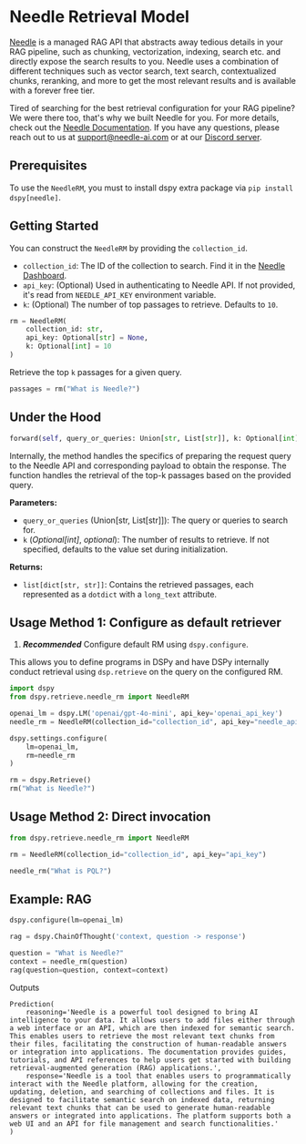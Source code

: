 # Needle Retrieval Model

[Needle](https://needle-ai.com/) is a managed RAG API that abstracts away tedious details in your RAG pipeline, such as chunking, vectorization, indexing, search etc. and directly expose the search results to you. Needle uses a combination of different techniques such as vector search, text search, contextualized chunks, reranking, and more to get the most relevant results and is available with a forever free tier.

Tired of searching for the best retrieval configuration for your RAG pipeline? We were there too, that's why we built Needle for you. For more details, check out the [Needle Documentation](https://docs.needle-ai.com/). If you have any questions, please reach out to us at [support@needle-ai.com](mailto:support@needle-ai.com) or at our [Discord server](https://discord.com/invite/XSHaP5pPHT).

## Prerequisites

To use the `NeedleRM`, you must to install dspy extra package via `pip install dspy[needle]`.

## Getting Started

You can construct the `NeedleRM` by providing the `collection_id`.

- `collection_id`: The ID of the collection to search. Find it in the [Needle Dashboard](https://needle-ai.com/dashboard/collections).
- `api_key`: (Optional) Used in authenticating to Needle API. If not provided, it's read from `NEEDLE_API_KEY` environment variable.
- `k`: (Optional) The number of top passages to retrieve. Defaults to `10`.

```python
rm = NeedleRM(
    collection_id: str,
    api_key: Optional[str] = None,
    k: Optional[int] = 10
)
```

Retrieve the top `k` passages for a given query.

```python
passages = rm("What is Needle?")
```

## Under the Hood

```python
forward(self, query_or_queries: Union[str, List[str]], k: Optional[int] = None, **kwargs) -> list[dict[str, str]]
```

Internally, the method handles the specifics of preparing the request query to the Needle API and corresponding payload to obtain the response.
The function handles the retrieval of the top-k passages based on the provided query.

**Parameters:**

- `query_or_queries` (Union[str, List[str]]): The query or queries to search for.
- `k` (_Optional[int]_, _optional_): The number of results to retrieve. If not specified, defaults to the value set during initialization.

**Returns:**

- `list[dict[str, str]]`: Contains the retrieved passages, each represented as a `dotdict` with a `long_text` attribute.


## Usage Method 1: Configure as default retriever

1. _**Recommended**_ Configure default RM using `dspy.configure`.

This allows you to define programs in DSPy and have DSPy internally conduct retrieval using `dsp.retrieve` on the query on the configured RM.

```python
import dspy
from dspy.retrieve.needle_rm import NeedleRM

openai_lm = dspy.LM('openai/gpt-4o-mini', api_key='openai_api_key')
needle_rm = NeedleRM(collection_id="collection_id", api_key="needle_api_key")

dspy.settings.configure(
    lm=openai_lm, 
    rm=needle_rm
)

rm = dspy.Retrieve()
rm("What is Needle?")
```

## Usage Method 2: Direct invocation

```python
from dspy.retrieve.needle_rm import NeedleRM

rm = NeedleRM(collection_id="collection_id", api_key="api_key")

needle_rm("What is PQL?")
```

## Example: RAG

```python
dspy.configure(lm=openai_lm)

rag = dspy.ChainOfThought('context, question -> response')

question = "What is Needle?"
context = needle_rm(question)
rag(question=question, context=context)
```

Outputs

```
Prediction(
    reasoning='Needle is a powerful tool designed to bring AI intelligence to your data. It allows users to add files either through a web interface or an API, which are then indexed for semantic search. This enables users to retrieve the most relevant text chunks from their files, facilitating the construction of human-readable answers or integration into applications. The documentation provides guides, tutorials, and API references to help users get started with building retrieval-augmented generation (RAG) applications.',
    response='Needle is a tool that enables users to programmatically interact with the Needle platform, allowing for the creation, updating, deletion, and searching of collections and files. It is designed to facilitate semantic search on indexed data, returning relevant text chunks that can be used to generate human-readable answers or integrated into applications. The platform supports both a web UI and an API for file management and search functionalities.'
)
```
